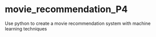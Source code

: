 # movie_recommendation_P4
Use python to create a movie recommendation system with machine learning techniques
